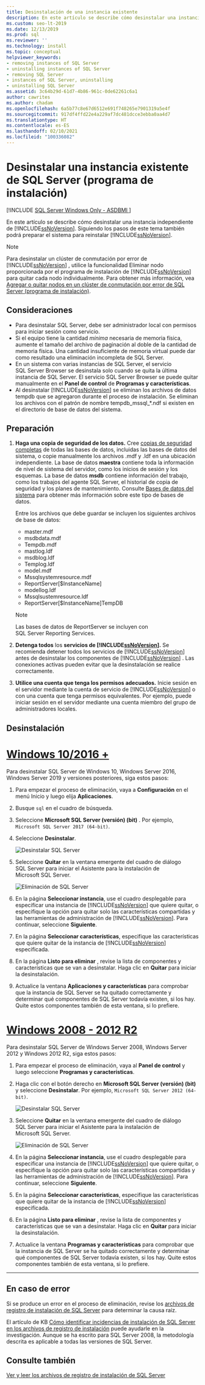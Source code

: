```yaml
---
title: Desinstalación de una instancia existente
description: En este artículo se describe cómo desinstalar una instancia independiente de SQL Server, que también prepara el sistema para que pueda volver a instalar SQL Server.
ms.custom: seo-lt-2019
ms.date: 12/13/2019
ms.prod: sql
ms.reviewer: ''
ms.technology: install
ms.topic: conceptual
helpviewer_keywords:
- removing instances of SQL Server
- uninstalling instances of SQL Server
- removing SQL Server
- instances of SQL Server, uninstalling
- uninstalling SQL Server
ms.assetid: 3c64b29d-61d7-4b86-961c-0de62261c6a1
author: cawrites
ms.author: chadam
ms.openlocfilehash: 6a5b77c8e67d6512e691f748265e7901319a5e4f
ms.sourcegitcommit: 917df4ffd22e4a229af7dc481dcce3ebba0aa4d7
ms.translationtype: HT
ms.contentlocale: es-ES
ms.lasthandoff: 02/10/2021
ms.locfileid: "100336082"
---
```

# <a name="uninstall-an-existing-instance-of-sql-server-setup"></a>Desinstalar una instancia existente de SQL Server (programa de instalación)
[!INCLUDE [SQL Server Windows Only - ASDBMI ](../../includes/applies-to-version/sql-windows-only-asdbmi.md)]

  En este artículo se describe cómo desinstalar una instancia independiente de [!INCLUDE[ssNoVersion](../../includes/ssnoversion-md.md)]. Siguiendo los pasos de este tema también podrá preparar el sistema para reinstalar [!INCLUDE[ssNoVersion](../../includes/ssnoversion-md.md)].  
  
 > [!NOTE]
 > Para desinstalar un clúster de conmutación por error de [!INCLUDE[ssNoVersion](../../includes/ssnoversion-md.md)] , utilice la funcionalidad Eliminar nodo proporcionada por el programa de instalación de [!INCLUDE[ssNoVersion](../../includes/ssnoversion-md.md)] para quitar cada nodo individualmente. Para obtener más información, vea [Agregar o quitar nodos en un clúster de conmutación por error de SQL Server &#40;programa de instalación&#41;](../../sql-server/failover-clusters/install/add-or-remove-nodes-in-a-sql-server-failover-cluster-setup.md).  

## <a name="considerations"></a>Consideraciones

- Para desinstalar SQL Server, debe ser administrador local con permisos para iniciar sesión como servicio. 
- Si el equipo tiene la cantidad *mínima* necesaria de memoria física, aumente el tamaño del archivo de paginación al doble de la cantidad de memoria física. Una cantidad insuficiente de memoria virtual puede dar como resultado una eliminación incompleta de SQL Server. 
- En un sistema con varias instancias de SQL Server, el servicio SQL Server Browser se desinstala solo cuando se quita la última instancia de SQL Server. El servicio SQL Server Browser se puede quitar manualmente en el **Panel de control** de **Programas y características**. 
- Al desinstalar [!INCLUDE[ssNoVersion](../../includes/ssnoversion-md.md)] se eliminan los archivos de datos tempdb que se agregaron durante el proceso de instalación. Se eliminan los archivos con el patrón de nombre tempdb_mssql_*.ndf si existen en el directorio de base de datos del sistema. 
  

  
## <a name="prepare"></a>Preparación  
  
1.  **Haga una copia de seguridad de los datos.** Cree [copias de seguridad completas](../../relational-databases/backup-restore/create-a-full-database-backup-sql-server.md) de todas las bases de datos, incluidas las bases de datos del sistema, o copie manualmente los archivos .mdf y .ldf en una ubicación independiente. La base de datos **maestra** contiene toda la información de nivel de sistema del servidor, como los inicios de sesión y los esquemas. La base de datos **msdb** contiene información del trabajo, como los trabajos del agente SQL Server, el historial de copia de seguridad y los planes de mantenimiento. Consulte [Bases de datos del sistema](../../relational-databases/backup-restore/back-up-and-restore-of-system-databases-sql-server.md) para obtener más información sobre este tipo de bases de datos. 
  
    Entre los archivos que debe guardar se incluyen los siguientes archivos de base de datos:  

    * master.mdf
    * msdbdata.mdf
    * Tempdb.mdf
    * mastlog.ldf
    * msdblog.ldf
    * Templog.ldf
    * model.mdf
    * Mssqlsystemresource.mdf
    * ReportServer[$InstanceName]
    * modellog.ldf
    * Mssqlsustemresource.ldf
    * ReportServer[$InstanceName]TempDB

    > [!NOTE]
    > Las bases de datos de ReportServer se incluyen con SQL Server Reporting Services.   

 
1.  **Detenga todos** los **servicios de [!INCLUDE[ssNoVersion](../../includes/ssnoversion-md.md)].** Se recomienda detener todos los servicios de [!INCLUDE[ssNoVersion](../../includes/ssnoversion-md.md)] antes de desinstalar los componentes de [!INCLUDE[ssNoVersion](../../includes/ssnoversion-md.md)] . Las conexiones activas pueden evitar que la desinstalación se realice correctamente.  
  
1.  **Utilice una cuenta que tenga los permisos adecuados.** Inicie sesión en el servidor mediante la cuenta de servicio de [!INCLUDE[ssNoVersion](../../includes/ssnoversion-md.md)] o con una cuenta que tenga permisos equivalentes. Por ejemplo, puede iniciar sesión en el servidor mediante una cuenta miembro del grupo de administradores locales.  
  
## <a name="uninstall"></a>Desinstalación 

# <a name="windows-10--2016-"></a>[Windows 10/2016 +](#tab/Windows10)

Para desinstalar SQL Server de Windows 10, Windows Server 2016, Windows Server 2019 y versiones posteriores, siga estos pasos: 

1. Para empezar el proceso de eliminación, vaya a **Configuración** en el menú Inicio y luego elija **Aplicaciones**. 
1. Busque `sql` en el cuadro de búsqueda. 
1. Seleccione **Microsoft SQL Server (versión) (bit)** . Por ejemplo, `Microsoft SQL Server 2017 (64-bit)`.
1. Seleccione **Desinstalar**.
 
    ![Desinstalar SQL Server](media/uninstall-an-existing-instance-of-sql-server-setup/uninstall-sql-server-windows-10.png)

1. Seleccione **Quitar** en la ventana emergente del cuadro de diálogo SQL Server para iniciar el Asistente para la instalación de Microsoft SQL Server. 

    ![Eliminación de SQL Server](media/uninstall-an-existing-instance-of-sql-server-setup/remove-sql-2017.png)
  
1.  En la página **Seleccionar instancia**, use el cuadro desplegable para especificar una instancia de [!INCLUDE[ssNoVersion](../../includes/ssnoversion-md.md)] que quiere quitar, o especifique la opción para quitar solo las características compartidas y las herramientas de administración de [!INCLUDE[ssNoVersion](../../includes/ssnoversion-md.md)]. Para continuar, seleccione **Siguiente**.  
  
1.  En la página **Seleccionar características**, especifique las características que quiere quitar de la instancia de [!INCLUDE[ssNoVersion](../../includes/ssnoversion-md.md)] especificada.  
  
1.  En la página **Listo para eliminar** , revise la lista de componentes y características que se van a desinstalar. Haga clic en **Quitar** para iniciar la desinstalación.  
 
1. Actualice la ventana **Aplicaciones y características** para comprobar que la instancia de SQL Server se ha quitado correctamente y determinar qué componentes de SQL Server todavía existen, si los hay. Quite estos componentes también de esta ventana, si lo prefiere. 

# <a name="windows-2008---2012-r2"></a>[Windows 2008 - 2012 R2](#tab/windows2012)

Para desinstalar SQL Server de Windows Server 2008, Windows Server 2012 y Windows 2012 R2, siga estos pasos: 

1. Para empezar el proceso de eliminación, vaya al **Panel de control** y luego seleccione **Programas y características**.
1. Haga clic con el botón derecho en **Microsoft SQL Server (versión) (bit)**  y seleccione **Desinstalar**. Por ejemplo, `Microsoft SQL Server 2012 (64-bit)`.  
  
    ![Desinstalar SQL Server](media/uninstall-an-existing-instance-of-sql-server-setup/uninstall-sql-server-windows-2012.png)

1. Seleccione **Quitar** en la ventana emergente del cuadro de diálogo SQL Server para iniciar el Asistente para la instalación de Microsoft SQL Server. 

    ![Eliminación de SQL Server](media/uninstall-an-existing-instance-of-sql-server-setup/remove-sql-2012.png)
  
1.  En la página **Seleccionar instancia**, use el cuadro desplegable para especificar una instancia de [!INCLUDE[ssNoVersion](../../includes/ssnoversion-md.md)] que quiere quitar, o especifique la opción para quitar solo las características compartidas y las herramientas de administración de [!INCLUDE[ssNoVersion](../../includes/ssnoversion-md.md)]. Para continuar, seleccione **Siguiente**.  
  
1.  En la página **Seleccionar características**, especifique las características que quiere quitar de la instancia de [!INCLUDE[ssNoVersion](../../includes/ssnoversion-md.md)] especificada.  
  
1.  En la página **Listo para eliminar** , revise la lista de componentes y características que se van a desinstalar. Haga clic en **Quitar** para iniciar la desinstalación.  
 
1. Actualice la ventana **Programas y características** para comprobar que la instancia de SQL Server se ha quitado correctamente y determinar qué componentes de SQL Server todavía existen, si los hay. Quite estos componentes también de esta ventana, si lo prefiere. 

---

  
## <a name="in-the-event-of-failure"></a>En caso de error  

Si se produce un error en el proceso de eliminación, revise los [archivos de registro de instalación de SQL Server](../../database-engine/install-windows/view-and-read-sql-server-setup-log-files.md) para determinar la causa raíz. 

El artículo de KB [Cómo identificar incidencias de instalación de SQL Server en los archivos de registro de instalación](https://support.microsoft.com/kb/955396/en-us) puede ayudarle en la investigación. Aunque se ha escrito para SQL Server 2008, la metodología descrita es aplicable a todas las versiones de SQL Server. 

  
## <a name="see-also"></a>Consulte también  
 [Ver y leer los archivos de registro de instalación de SQL Server](../../database-engine/install-windows/view-and-read-sql-server-setup-log-files.md)  
  
  
